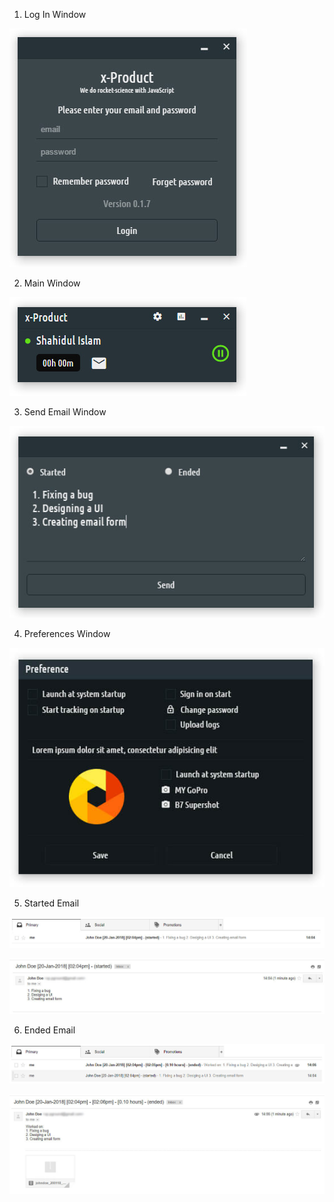 1. Log In Window

![alt text](https://raw.githubusercontent.com/aukgit/RemoteJob/dev/screenshots/Login-Window.jpg "Login Window")



2. Main Window

![alt text](https://raw.githubusercontent.com/aukgit/RemoteJob/dev/screenshots/Main-Window.jpg "Main Window")



3. Send Email Window

![alt text](https://raw.githubusercontent.com/aukgit/RemoteJob/dev/screenshots/Email-Window.jpg "Send Email Window")



4. Preferences Window

![alt text](https://raw.githubusercontent.com/aukgit/RemoteJob/dev/screenshots/Preferences-Window.jpg "Preferences Window")



5. Started Email

![alt text](https://raw.githubusercontent.com/aukgit/RemoteJob/dev/screenshots/Email-Started.jpg "Started Email")

![alt text](https://raw.githubusercontent.com/aukgit/RemoteJob/dev/screenshots/Email-Started-Details.jpg "Started Email - Details")



6. Ended Email

![alt text](https://raw.githubusercontent.com/aukgit/RemoteJob/dev/screenshots/Email-Ended.jpg "Ended Email")

![alt text](https://raw.githubusercontent.com/aukgit/RemoteJob/dev/screenshots/Email-Ended-Details.jpg "Ended Email - Details")